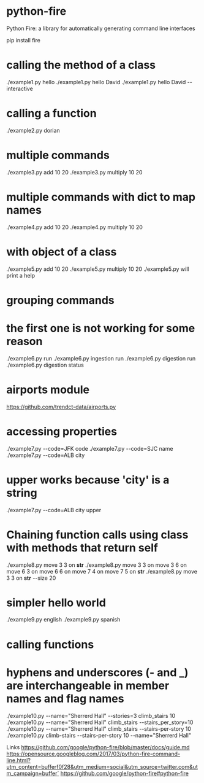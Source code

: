 # python-fire
Python Fire: a library for automatically generating command line interfaces

pip install fire

# calling the method of a class
./example1.py  hello
./example1.py  hello David
./example1.py  hello David --interactive

# calling a function
./example2.py dorian

# multiple commands
./example3.py add 10 20
./example3.py multiply 10 20

# multiple commands with dict to map names
./example4.py add 10 20
./example4.py multiply 10 20

# with object of a class
./example5.py add 10 20
./example5.py multiply 10 20
./example5.py will print a help

# grouping commands
# the first one is not working for some reason
./example6.py run
./example6.py ingestion run
./example6.py digestion run
./example6.py digestion status

# airports module
https://github.com/trendct-data/airports.py
# accessing properties
./example7.py --code=JFK code
./example7.py --code=SJC name
./example7.py --code=ALB city
# upper works because 'city' is a string
./example7.py --code=ALB city upper

# Chaining function calls using class with methods that return self
./example8.py move 3 3 on __str__
./example8.py move 3 3 on move 3 6 on move 6 3 on move 6 6 on move 7 4 on move 7 5 on __str__
./example8.py move 3 3 on __str__ --size 20

# simpler hello world
./example9.py english
./example9.py spanish

# calling functions
# hyphens and underscores (- and _) are interchangeable in member names and flag names
./example10.py  --name="Sherrerd Hall" --stories=3 climb_stairs 10
./example10.py --name="Sherrerd Hall" climb_stairs --stairs_per_story=10
./example10.py --name="Sherrerd Hall" climb_stairs --stairs-per-story 10
./example10.py climb-stairs --stairs-per-story 10 --name="Sherrerd Hall"

Links
https://github.com/google/python-fire/blob/master/docs/guide.md
https://opensource.googleblog.com/2017/03/python-fire-command-line.html?utm_content=bufferf0f28&utm_medium=social&utm_source=twitter.com&utm_campaign=buffer`
https://github.com/google/python-fire#python-fire

